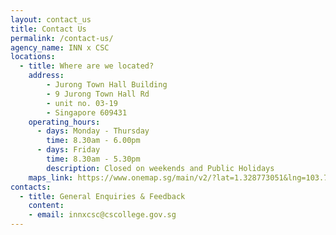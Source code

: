 ```yaml
---
layout: contact_us
title: Contact Us
permalink: /contact-us/
agency_name: INN x CSC
locations:
  - title: Where are we located?
    address:
        - Jurong Town Hall Building  
        - 9 Jurong Town Hall Rd
        - unit no. 03-19
        - Singapore 609431
    operating_hours:
      - days: Monday - Thursday
        time: 8.30am - 6.00pm
      - days: Friday
        time: 8.30am - 5.30pm
        description: Closed on weekends and Public Holidays
    maps_link: https://www.onemap.sg/main/v2/?lat=1.328773051&lng=103.74186949999999
contacts:
  - title: General Enquiries & Feedback
    content:
    - email: innxcsc@cscollege.gov.sg
---
```

